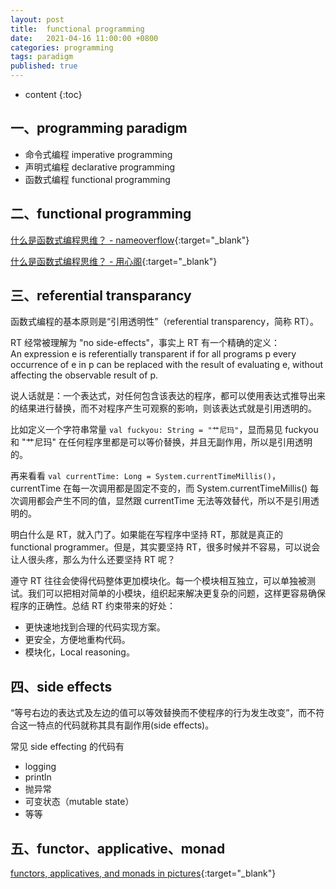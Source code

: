 ```yaml
---
layout: post
title:  functional programming
date:   2021-04-16 11:00:00 +0800
categories: programming
tags: paradigm
published: true
---
```


* content
{:toc}

## 一、programming paradigm

* 命令式编程 imperative programming
* 声明式编程 declarative programming
* 函数式编程 functional programming

## 二、functional programming

[什么是函数式编程思维？ - nameoverflow](https://www.zhihu.com/question/28292740/answer/100284611){:target="_blank"}

[什么是函数式编程思维？ - 用心阁](https://www.zhihu.com/question/28292740/answer/40336090){:target="_blank"}

## 三、referential transparancy

函数式编程的基本原则是“引用透明性”（referential transparency，简称 RT）。

RT 经常被理解为 "no side-effects"，事实上 RT 有一个精确的定义：<br>
An expression e is referentially transparent if for all programs p every occurrence of e in p can be replaced with the result of evaluating e, without affecting the observable result of p.

说人话就是：一个表达式，对任何包含该表达的程序，都可以使用表达式推导出来的结果进行替换，而不对程序产生可观察的影响，则该表达式就是引用透明的。

比如定义一个字符串常量 `val fuckyou: String = "艹尼玛"`，显而易见 fuckyou 和 "艹尼玛" 在任何程序里都是可以等价替换，并且无副作用，所以是引用透明的。

再来看看 `val currentTime: Long = System.currentTimeMillis()`，currentTime 在每一次调用都是固定不变的，而 System.currentTimeMillis() 每次调用都会产生不同的值，显然跟 currentTime 无法等效替代，所以不是引用透明的。

明白什么是 RT，就入门了。如果能在写程序中坚持 RT，那就是真正的 functional programmer。但是，其实要坚持 RT，很多时候并不容易，可以说会让人很头疼，那么为什么还要坚持 RT 呢？

遵守 RT 往往会使得代码整体更加模块化。每一个模块相互独立，可以单独被测试。我们可以把相对简单的小模块，组织起来解决更复杂的问题，这样更容易确保程序的正确性。总结 RT 约束带来的好处：

* 更快速地找到合理的代码实现方案。
* 更安全，方便地重构代码。
* 模块化，Local reasoning。

## 四、side effects

“等号右边的表达式及左边的值可以等效替换而不使程序的行为发生改变”，而不符合这一特点的代码就称其具有副作用(side effects)。

常见 side effecting 的代码有

* logging
* println
* 抛异常
* 可变状态（mutable state）
* 等等

## 五、functor、applicative、monad

[functors, applicatives, and monads in pictures](https://adit.io/posts/2013-04-17-functors,_applicatives,_and_monads_in_pictures.html){:target="_blank"}
